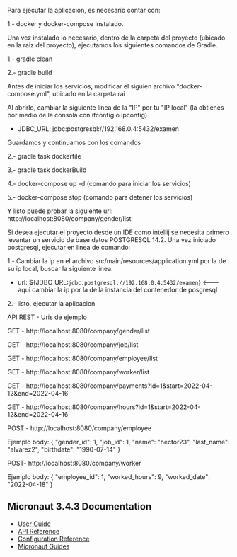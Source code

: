 Para ejecutar la aplicacion, es necesario contar con: 

1.- docker y docker-compose instalado.

Una vez instalado lo necesario, dentro de la carpeta del proyecto 
(ubicado en la raiz del proyecto), ejecutamos los siguientes comandos de Gradle.


1.- gradle clean


2.- gradle build

Antes de iniciar los servicios, modificar el siguien archivo "docker-compose.yml", ubicado en la carpeta rai


Al abrirlo, cambiar la siguiente linea de la "IP" por tu "IP local" (la obtienes por medio de la consola con ifconfig o ipconfig)
* JDBC_URL: jdbc:postgresql://192.168.0.4:5432/examen

Guardamos y continuamos con los comandos

2.- gradle task dockerfile


3.- gradle task dockerBuild


4.- docker-compose up -d (comando para iniciar los servicios)


5.- docker-compose stop (comando para detener los servicios)

Y listo puede probar la siguiente url:
http://localhost:8080/company/gender/list

Si desea ejecutar el proyecto desde un IDE como intellij se necesita primero
levantar un servicio de base datos POSTGRESQL 14.2.
Una vez iniciado postgresql, ejecutar en linea de comando:

1.- Cambiar la ip en el archivo src/main/resources/application.yml 
por la de su ip local, buscar la siguiente linea:

* url: ${JDBC_URL:`jdbc:postgresql://192.168.0.4:5432/examen`} <--- aqui cambiar la ip por la de la instancia del contenedor de posgresql

2.- listo, ejecutar la aplicacion



API REST - Uris de ejemplo

GET - http://localhost:8080/company/gender/list


GET - http://localhost:8080/company/job/list


GET - http://localhost:8080/company/employee/list


GET - http://localhost:8080/company/worker/list


GET - http://localhost:8080/company/payments?id=1&start=2022-04-12&end=2022-04-16


GET - http://localhost:8080/company/hours?id=1&start=2022-04-12&end=2022-04-16

POST - http://localhost:8080/company/employee


Ejemplo body:
{
"gender_id": 1,
"job_id": 1,
"name": "hector23",
"last_name": "alvarez2",
"birthdate": "1990-07-14"
}

POST- http://localhost:8080/company/worker

Ejemplo body:
{
"employee_id": 1,
"worked_hours": 9,
"worked_date": "2022-04-18"
}

## Micronaut 3.4.3 Documentation

- [User Guide](https://docs.micronaut.io/3.4.3/guide/index.html)
- [API Reference](https://docs.micronaut.io/3.4.3/api/index.html)
- [Configuration Reference](https://docs.micronaut.io/3.4.3/guide/configurationreference.html)
- [Micronaut Guides](https://guides.micronaut.io/index.html)